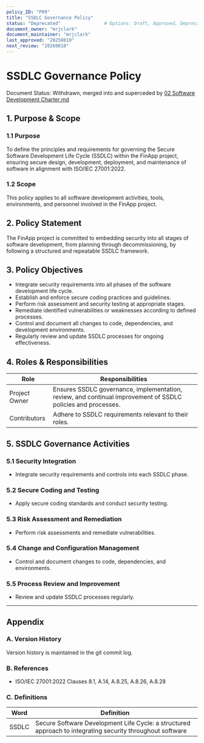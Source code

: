 ```yaml
---
policy_ID: "P09"
title: "SSDLC Governance Policy"
status: "Deprecated"                # Options: Draft, Approved, Deprecated
document_owner: "mrjclark"
document_maintainer: "mrjclark"
last_approved: "20250810"
next_review: "20260810"
---
```

# SSDLC Governance Policy
Document Status: Withdrawn, merged into and superceded by [02 Software Development Charter.md](./02%20Software%20Development%20Charter.md)

## 1. Purpose & Scope

### 1.1 Purpose
To define the principles and requirements for governing the Secure Software Development Life Cycle (SSDLC) within the FinApp project, ensuring secure design, development, deployment, and maintenance of software in alignment with ISO/IEC 27001:2022.

### 1.2 Scope
This policy applies to all software development activities, tools, environments, and personnel involved in the FinApp project.

## 2. Policy Statement
The FinApp project is committed to embedding security into all stages of software development, from planning through decommissioning, by following a structured and repeatable SSDLC framework.

## 3. Policy Objectives
- Integrate security requirements into all phases of the software development life cycle.
- Establish and enforce secure coding practices and guidelines.
- Perform risk assessment and security testing at appropriate stages.
- Remediate identified vulnerabilities or weaknesses according to defined processes.
- Control and document all changes to code, dependencies, and development environments.
- Regularly review and update SSDLC processes for ongoing effectiveness.

## 4. Roles & Responsibilities

| Role           | Responsibilities                                                                 |
|----------------|----------------------------------------------------------------------------------|
| Project Owner  | Ensures SSDLC governance, implementation, review, and continual improvement of SSDLC policies and processes. |
| Contributors   | Adhere to SSDLC requirements relevant to their roles.                             |

## 5. SSDLC Governance Activities

### 5.1 Security Integration
- Integrate security requirements and controls into each SSDLC phase.

### 5.2 Secure Coding and Testing
- Apply secure coding standards and conduct security testing.

### 5.3 Risk Assessment and Remediation
- Perform risk assessments and remediate vulnerabilities.

### 5.4 Change and Configuration Management
- Control and document changes to code, dependencies, and environments.

### 5.5 Process Review and Improvement
- Review and update SSDLC processes regularly.

---

## Appendix

### A. Version History
Version history is maintained in the git commit log.

### B. References
- ISO/IEC 27001:2022 Clauses 8.1, A.14, A.8.25, A.8.26, A.8.28

### C. Definitions
| Word                | Definition                                                                 |
|---------------------|----------------------------------------------------------------------------|
| SSDLC               | Secure Software Development Life Cycle: a structured approach to integrating security throughout software
